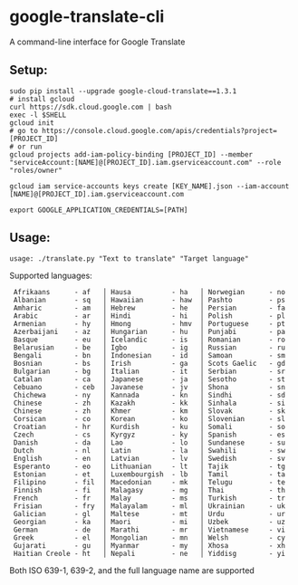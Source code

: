 # google-translate-cli
A command-line interface for Google Translate

## Setup:

```
sudo pip install --upgrade google-cloud-translate==1.3.1
# install gcloud
curl https://sdk.cloud.google.com | bash
exec -l $SHELL
gcloud init
# go to https://console.cloud.google.com/apis/credentials?project=[PROJECT_ID]
# or run
gcloud projects add-iam-policy-binding [PROJECT_ID] --member "serviceAccount:[NAME]@[PROJECT_ID].iam.gserviceaccount.com" --role "roles/owner"

gcloud iam service-accounts keys create [KEY_NAME].json --iam-account [NAME]@[PROJECT_ID].iam.gserviceaccount.com

export GOOGLE_APPLICATION_CREDENTIALS=[PATH]
```

## Usage:

`usage: ./translate.py "Text to translate" "Target language"`

Supported languages:

     Afrikaans      - af   │ Hausa          - ha   │ Norwegian      - no
     Albanian       - sq   │ Hawaiian       - haw  │ Pashto         - ps
     Amharic        - am   │ Hebrew         - he   │ Persian        - fa
     Arabic         - ar   │ Hindi          - hi   │ Polish         - pl
     Armenian       - hy   │ Hmong          - hmv  │ Portuguese     - pt
     Azerbaijani    - az   │ Hungarian      - hu   │ Punjabi        - pa
     Basque         - eu   │ Icelandic      - is   │ Romanian       - ro
     Belarusian     - be   │ Igbo           - ig   │ Russian        - ru
     Bengali        - bn   │ Indonesian     - id   │ Samoan         - sm
     Bosnian        - bs   │ Irish          - ga   │ Scots Gaelic   - gd
     Bulgarian      - bg   │ Italian        - it   │ Serbian        - sr
     Catalan        - ca   │ Japanese       - ja   │ Sesotho        - st
     Cebuano        - ceb  │ Javanese       - jv   │ Shona          - sn
     Chichewa       - ny   │ Kannada        - kn   │ Sindhi         - sd
     Chinese        - zh   │ Kazakh         - kk   │ Sinhala        - si
     Chinese        - zh   │ Khmer          - km   │ Slovak         - sk
     Corsican       - co   │ Korean         - ko   │ Slovenian      - sl
     Croatian       - hr   │ Kurdish        - ku   │ Somali         - so
     Czech          - cs   │ Kyrgyz         - ky   │ Spanish        - es
     Danish         - da   │ Lao            - lo   │ Sundanese      - su
     Dutch          - nl   │ Latin          - la   │ Swahili        - sw
     English        - en   │ Latvian        - lv   │ Swedish        - sv
     Esperanto      - eo   │ Lithuanian     - lt   │ Tajik          - tg
     Estonian       - et   │ Luxembourgish  - lb   │ Tamil          - ta
     Filipino       - fil  │ Macedonian     - mk   │ Telugu         - te
     Finnish        - fi   │ Malagasy       - mg   │ Thai           - th
     French         - fr   │ Malay          - ms   │ Turkish        - tr
     Frisian        - fry  │ Malayalam      - ml   │ Ukrainian      - uk
     Galician       - gl   │ Maltese        - mt   │ Urdu           - ur
     Georgian       - ka   │ Maori          - mi   │ Uzbek          - uz
     German         - de   │ Marathi        - mr   │ Vietnamese     - vi
     Greek          - el   │ Mongolian      - mn   │ Welsh          - cy
     Gujarati       - gu   │ Myanmar        - my   │ Xhosa          - xh
     Haitian Creole - ht   │ Nepali         - ne   │ Yiddisg        - yi

Both ISO 639-1, 639-2, and the full language name are supported
